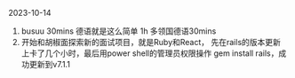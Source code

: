 2023-10-14
1. busuu 30mins 德语就是这么简单 1h 多领国德语30mins
2. 开始和胡椒面探索新的面试项目，就是Ruby和React， 先在rails的版本更新上卡了几个小时，最后用power shell的管理员权限操作 gem install rails，成功更新到v7.1.1
